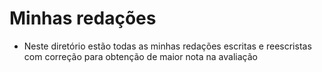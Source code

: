 # Minhas redações

- Neste diretório estão todas as minhas redações escritas e reescristas com correção para obtenção de maior nota na avaliação

